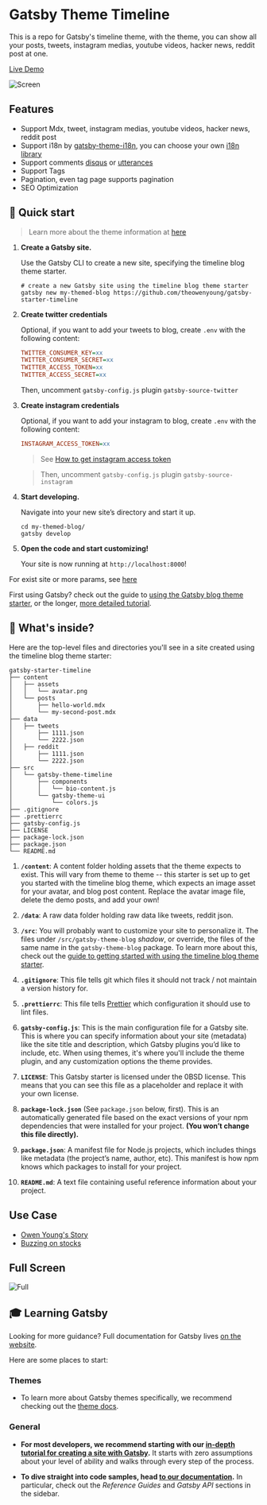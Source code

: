 # Gatsby Theme Timeline

This is a repo for Gatsby's timeline theme, with the theme, you can show all your posts, tweets, instagram medias, youtube videos, hacker news, reddit post at one.

[Live Demo](https://gatsby-theme-timeline.owenyoung.com/)

![Screen](https://i.imgur.com/6yITI4E.png)

## Features

- Support Mdx, tweet, instagram medias, youtube videos, hacker news, reddit post
- Support i18n by [gatsby-theme-i18n](https://www.gatsbyjs.com/plugins/gatsby-theme-i18n/), you can choose your own [i18n library](https://github.com/gatsbyjs/themes/tree/master/packages)
- Support comments [disqus](https://disqus.com/) or [utterances](https://utteranc.es/)
- Support Tags
- Pagination, even tag page supports pagination
- SEO Optimization

## 🚀 Quick start

> Learn more about the theme information at [here](https://github.com/theowenyoung/gatsby-theme-timeline/tree/main/packages/gatsby-theme-timeline#readme)

1.  **Create a Gatsby site.**

    Use the Gatsby CLI to create a new site, specifying the timeline blog theme starter.

    ```shell
    # create a new Gatsby site using the timeline blog theme starter
    gatsby new my-themed-blog https://github.com/theowenyoung/gatsby-starter-timeline
    ```

1.  **Create twitter credentials**

    Optional, if you want to add your tweets to blog, create `.env` with the following content:

    ```ini
    TWITTER_CONSUMER_KEY=xx
    TWITTER_CONSUMER_SECRET=xx
    TWITTER_ACCESS_TOKEN=xx
    TWITTER_ACCESS_SECRET=xx
    ```

    Then, uncomment `gatsby-config.js` plugin `gatsby-source-twitter`

1.  **Create instagram credentials**

    Optional, if you want to add your instagram to blog, create `.env` with the following content:

    ```ini
    INSTAGRAM_ACCESS_TOKEN=xx
    ```

    > See [How to get instagram access token](https://github.com/nbcommunication/InstagramBasicDisplayApi#creating-a-facebook-app)

    > Then, uncomment `gatsby-config.js` plugin `gatsby-source-instagram`

1.  **Start developing.**

    Navigate into your new site’s directory and start it up.

    ```shell
    cd my-themed-blog/
    gatsby develop
    ```

1.  **Open the code and start customizing!**

    Your site is now running at `http://localhost:8000`!

For exist site or more params, see [here](https://github.com/theowenyoung/gatsby-theme-timeline/tree/main/packages/gatsby-theme-timeline#readme)

First using Gatsby? check out the guide to [using the Gatsby blog theme starter](https://gatsbyjs.com/docs/themes/using-a-gatsby-theme), or the longer, [more detailed tutorial](https://gatsbyjs.com/tutorial/using-a-theme).

## 🧐 What's inside?

Here are the top-level files and directories you'll see in a site created using the timeline blog theme starter:

```text
gatsby-starter-timeline
├── content
│   ├── assets
│   │   └── avatar.png
│   └── posts
│       ├── hello-world.mdx
│       └── my-second-post.mdx
├── data
│   ├── tweets
│       ├── 1111.json
│       └── 2222.json
│   ├── reddit
│       ├── 1111.json
│       └── 2222.json
├── src
│   └── gatsby-theme-timeline
│       ├── components
│       │   └── bio-content.js
│       └── gatsby-theme-ui
│           └── colors.js
├── .gitignore
├── .prettierrc
├── gatsby-config.js
├── LICENSE
├── package-lock.json
├── package.json
└── README.md
```

1.  **`/content`**: A content folder holding assets that the theme expects to exist. This will vary from theme to theme -- this starter is set up to get you started with the timeline blog theme, which expects an image asset for your avatar, and blog post content. Replace the avatar image file, delete the demo posts, and add your own!

1.  **`/data`**: A raw data folder holding raw data like tweets, reddit json.

1.  **`/src`**: You will probably want to customize your site to personalize it. The files under `/src/gatsby-theme-blog` _shadow_, or override, the files of the same name in the `gatsby-theme-blog` package. To learn more about this, check out the [guide to getting started with using the timeline blog theme starter](https://gatsbyjs.com/docs/themes/using-a-gatsby-theme).

1.  **`.gitignore`**: This file tells git which files it should not track / not maintain a version history for.

1.  **`.prettierrc`**: This file tells [Prettier](https://prettier.io/) which configuration it should use to lint files.

1.  **`gatsby-config.js`**: This is the main configuration file for a Gatsby site. This is where you can specify information about your site (metadata) like the site title and description, which Gatsby plugins you’d like to include, etc. When using themes, it's where you'll include the theme plugin, and any customization options the theme provides.

1.  **`LICENSE`**: This Gatsby starter is licensed under the 0BSD license. This means that you can see this file as a placeholder and replace it with your own license.

1.  **`package-lock.json`** (See `package.json` below, first). This is an automatically generated file based on the exact versions of your npm dependencies that were installed for your project. **(You won’t change this file directly).**

1.  **`package.json`**: A manifest file for Node.js projects, which includes things like metadata (the project’s name, author, etc). This manifest is how npm knows which packages to install for your project.

1.  **`README.md`**: A text file containing useful reference information about your project.

## Use Case

- [Owen Young's Story](https://blog.owenyoung.com)
- [Buzzing on stocks](https://stocks.buzzing.cc)

## Full Screen

![Full](https://i.imgur.com/rDfJury.jpg)

## 🎓 Learning Gatsby

Looking for more guidance? Full documentation for Gatsby lives [on the website](https://www.gatsbyjs.com/).

Here are some places to start:

### Themes

- To learn more about Gatsby themes specifically, we recommend checking out the [theme docs](https://www.gatsbyjs.com/docs/themes/).

### General

- **For most developers, we recommend starting with our [in-depth tutorial for creating a site with Gatsby](https://www.gatsbyjs.com/tutorial/).** It starts with zero assumptions about your level of ability and walks through every step of the process.

- **To dive straight into code samples, head [to our documentation](https://www.gatsbyjs.com/docs/).** In particular, check out the _Reference Guides_ and _Gatsby API_ sections in the sidebar.
